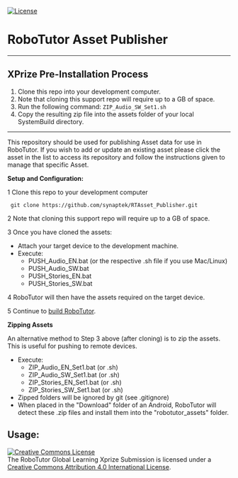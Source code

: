 [![License](https://img.shields.io/badge/License-Apache%202.0-blue.svg)](https://opensource.org/licenses/Apache-2.0)

# **RoboTutor Asset Publisher**

---

## XPrize Pre-Installation Process

1. Clone this repo into your development computer.
2. Note that cloning this support repo will require up to a GB of space.
3. Run the following command:
 `ZIP_Audio_SW_Set1.sh`
4. Copy the resulting zip file into the assets folder of your local SystemBuild directory.


--- 
This repository should be used for publishing Asset data for use in RoboTutor.  If you wish to add or update an existing asset please click the asset in the list to access its repository and follow the instructions given to manage that specific Asset.


**Setup and Configuration:**

1 Clone this repo to your development computer

```
 git clone https://github.com/synaptek/RTAsset_Publisher.git
```

2 Note that cloning this support repo will require up to a GB of space.

3 Once you have cloned the assets:
  * Attach your target device to the development machine.
  * Execute:
     * PUSH_Audio_EN.bat      (or the respective .sh file if you use Mac/Linux)
     * PUSH_Audio_SW.bat 
     * PUSH_Stories_EN.bat 
     * PUSH_Stories_SW.bat 

4 RoboTutor will then have the assets required on the target device.

5 Continue to [build RoboTutor](https://github.com/RoboTutorLLC/RoboTutor).


**Zipping Assets**

An alternative method to Step 3 above (after cloning) is to zip the assets. This is useful for pushing to remote devices.

  * Execute:
     * ZIP_Audio_EN_Set1.bat  (or .sh)
     * ZIP_Audio_SW_Set1.bat  (or .sh)
     * ZIP_Stories_EN_Set1.bat  (or .sh)
     * ZIP_Stories_SW_Set1.bat  (or .sh)
  * Zipped folders will be ignored by git (see .gitignore)
  * When placed in the "Download" folder of an Android, RoboTutor will detect these .zip files and install them into the "robotutor_assets" folder.


## **Usage:**

<a rel="license" href="http://creativecommons.org/licenses/by/4.0/"><img alt="Creative Commons License" style="border-width:0" src="https://i.creativecommons.org/l/by/4.0/88x31.png" /></a><br />The RoboTutor Global Learning Xprize Submission</span> is licensed under a <a rel="license" href="http://creativecommons.org/licenses/by/4.0/">Creative Commons Attribution 4.0 International License</a>.
